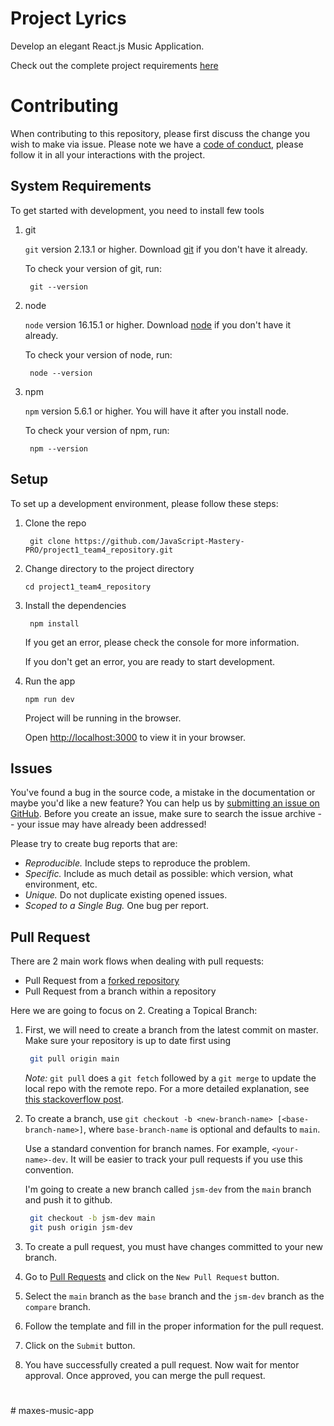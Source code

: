 # Project Lyrics

Develop an elegant React.js Music Application. 

Check out the complete project requirements [here](https://docs.google.com/document/d/13PeFwRlPEhMw_HPyrIrInvQuKaVWnpNmcv-y3NA208s/edit?usp=sharing)

# Contributing

When contributing to this repository, please first discuss the change you wish to make via issue.
Please note we have a [code of conduct](CODE_OF_CONDUCT.md), please follow it in all your interactions with the project.


## System Requirements

To get started with development, you need to install few tools

1. git 
   
   `git` version 2.13.1 or higher. Download [git](https://git-scm.com/downloads) if you don't have it already.

   To check your version of git, run:

   ```shell
    git --version
   ```

2. node 
   
   `node` version 16.15.1 or higher. Download [node](https://nodejs.org/en/download/) if you don't have it already.

   To check your version of node, run:

   ```shell
    node --version
   ```

3. npm
  
   `npm` version 5.6.1 or higher. You will have it after you install node.

   To check your version of npm, run:

   ```shell
    npm --version
   ```

## Setup

To set up a development environment, please follow these steps:

1. Clone the repo

   ```shell
    git clone https://github.com/JavaScript-Mastery-PRO/project1_team4_repository.git
   ```

2. Change directory to the project directory

    ```shell
    cd project1_team4_repository
    ```

3. Install the dependencies
   
    ```shell
     npm install
    ```

    If you get an error, please check the console for more information.

    If you don't get an error, you are ready to start development.

4. Run the app
   
    ```shell
    npm run dev
    ```

    Project will be running in the browser.

    Open [http://localhost:3000](http://localhost:3000) to view it in your browser.

## Issues

You've found a bug in the source code, a mistake in the documentation or maybe you'd like a new feature? You can help us by [submitting an issue on GitHub](https://github.com/orgs/JavaScript-Mastery-PRO/projects/8). Before you create an issue, make sure to search the issue archive -- your issue may have already been addressed!

Please try to create bug reports that are:

- _Reproducible._ Include steps to reproduce the problem.
- _Specific._ Include as much detail as possible: which version, what environment, etc.
- _Unique._ Do not duplicate existing opened issues.
- _Scoped to a Single Bug._ One bug per report.


## Pull Request

There are 2 main work flows when dealing with pull requests:

* Pull Request from a [forked repository](https://help.github.com/articles/fork-a-repo)
* Pull Request from a branch within a repository

Here we are going to focus on 2. Creating a Topical Branch:


1. First, we will need to create a branch from the latest commit on master. Make sure your repository is up to date first using

   ```bash
    git pull origin main
   ```

   *Note:* `git pull` does a `git fetch` followed by a `git merge` to update the local repo with the remote repo. For a more detailed explanation, see [this stackoverflow post](http://stackoverflow.com/questions/292357/whats-the-difference-between-git-pull-and-git-fetch).

2. To create a branch, use `git checkout -b <new-branch-name> [<base-branch-name>]`, where `base-branch-name` is optional and defaults to `main`. 
   
   Use a standard convention for branch names. For example, `<your-name>-dev`. It will be easier to track your pull requests if you use this convention.
   
   I'm going to create a new branch called `jsm-dev` from the `main` branch and push it to github.

   ```bash
    git checkout -b jsm-dev main
    git push origin jsm-dev
   ```

3. To create a pull request, you must have changes committed to your new branch.

4. Go to [Pull Requests](https://github.com/JavaScript-Mastery-PRO/project1_team4_repository/pulls) and click on the `New Pull Request` button.

5. Select the `main` branch as the `base` branch and the `jsm-dev` branch as the `compare` branch.

6. Follow the template and fill in the proper information for the pull request.

7. Click on the `Submit` button.

8. You have successfully created a pull request. Now wait for mentor approval. Once approved, you can merge the pull request.

#
#   m a x e s - m u s i c - a p p  
 